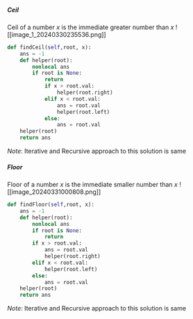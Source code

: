 ##### Ceil
Ceil of a number $x$ is the immediate greater number than $x$
![[image_1_20240330235536.png]]
```python
def findCeil(self,root, x):
    ans = -1
    def helper(root):
        nonlocal ans
        if root is None:
            return
    		if x > root.val:
    			helper(root.right)
    		elif x < root.val:
    			ans = root.val
    			helper(root.left)
    		else:
    			ans = root.val
	helper(root)
	return ans
```
*Note*: Iterative and Recursive approach to this solution is same
##### Floor
Floor of a number $x$ is the immediate smaller number than $x$
![[image_20240331000808.png]]
```python
def findFloor(self,root, x):
	ans = -1
	def helper(root):
		nonlocal ans
		if root is None:
			return
		if x > root.val:
			ans = root.val
			helper(root.right)
		elif x < root.val:
			helper(root.left)
		else:
			ans = root.val
	helper(root)
	return ans
```
*Note*: Iterative and Recursive approach to this solution is same